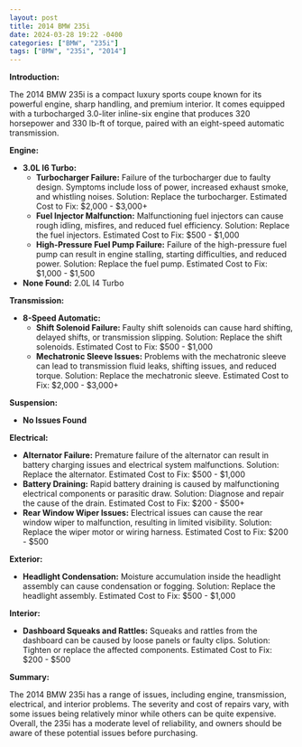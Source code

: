 ```yaml
---
layout: post
title: 2014 BMW 235i
date: 2024-03-28 19:22 -0400
categories: ["BMW", "235i"]
tags: ["BMW", "235i", "2014"]
---
```

**Introduction:**

The 2014 BMW 235i is a compact luxury sports coupe known for its powerful engine, sharp handling, and premium interior. It comes equipped with a turbocharged 3.0-liter inline-six engine that produces 320 horsepower and 330 lb-ft of torque, paired with an eight-speed automatic transmission.

**Engine:**

* **3.0L I6 Turbo:**
    * **Turbocharger Failure:** Failure of the turbocharger due to faulty design. Symptoms include loss of power, increased exhaust smoke, and whistling noises. Solution: Replace the turbocharger. Estimated Cost to Fix: $2,000 - $3,000+
    * **Fuel Injector Malfunction:** Malfunctioning fuel injectors can cause rough idling, misfires, and reduced fuel efficiency. Solution: Replace the fuel injectors. Estimated Cost to Fix: $500 - $1,000
    * **High-Pressure Fuel Pump Failure:** Failure of the high-pressure fuel pump can result in engine stalling, starting difficulties, and reduced power. Solution: Replace the fuel pump. Estimated Cost to Fix: $1,000 - $1,500
* **None Found:** 2.0L I4 Turbo

**Transmission:**

* **8-Speed Automatic:**
    * **Shift Solenoid Failure:** Faulty shift solenoids can cause hard shifting, delayed shifts, or transmission slipping. Solution: Replace the shift solenoids. Estimated Cost to Fix: $500 - $1,000
    * **Mechatronic Sleeve Issues:** Problems with the mechatronic sleeve can lead to transmission fluid leaks, shifting issues, and reduced torque. Solution: Replace the mechatronic sleeve. Estimated Cost to Fix: $2,000 - $3,000+

**Suspension:**

* **No Issues Found**

**Electrical:**

* **Alternator Failure:** Premature failure of the alternator can result in battery charging issues and electrical system malfunctions. Solution: Replace the alternator. Estimated Cost to Fix: $500 - $1,000
* **Battery Draining:** Rapid battery draining is caused by malfunctioning electrical components or parasitic draw. Solution: Diagnose and repair the cause of the drain. Estimated Cost to Fix: $200 - $500+
* **Rear Window Wiper Issues:** Electrical issues can cause the rear window wiper to malfunction, resulting in limited visibility. Solution: Replace the wiper motor or wiring harness. Estimated Cost to Fix: $200 - $500

**Exterior:**

* **Headlight Condensation:** Moisture accumulation inside the headlight assembly can cause condensation or fogging. Solution: Replace the headlight assembly. Estimated Cost to Fix: $500 - $1,000

**Interior:**

* **Dashboard Squeaks and Rattles:** Squeaks and rattles from the dashboard can be caused by loose panels or faulty clips. Solution: Tighten or replace the affected components. Estimated Cost to Fix: $200 - $500

**Summary:**

The 2014 BMW 235i has a range of issues, including engine, transmission, electrical, and interior problems. The severity and cost of repairs vary, with some issues being relatively minor while others can be quite expensive. Overall, the 235i has a moderate level of reliability, and owners should be aware of these potential issues before purchasing.

